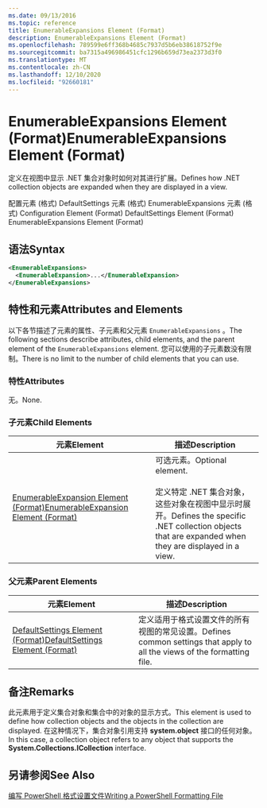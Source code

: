 ```yaml
---
ms.date: 09/13/2016
ms.topic: reference
title: EnumerableExpansions Element (Format)
description: EnumerableExpansions Element (Format)
ms.openlocfilehash: 789599e6ff368b4685c7937d5b6eb38618752f9e
ms.sourcegitcommit: ba7315a496986451cfc1296b659d73ea2373d3f0
ms.translationtype: MT
ms.contentlocale: zh-CN
ms.lasthandoff: 12/10/2020
ms.locfileid: "92660181"
---
```

# <a name="enumerableexpansions-element-format"></a><span data-ttu-id="31206-103">EnumerableExpansions Element (Format)</span><span class="sxs-lookup"><span data-stu-id="31206-103">EnumerableExpansions Element (Format)</span></span>

<span data-ttu-id="31206-104">定义在视图中显示 .NET 集合对象时如何对其进行扩展。</span><span class="sxs-lookup"><span data-stu-id="31206-104">Defines how .NET collection objects are expanded when they are displayed in a view.</span></span>

<span data-ttu-id="31206-105">配置元素 (格式) DefaultSettings 元素 (格式) EnumerableExpansions 元素 (格式) </span><span class="sxs-lookup"><span data-stu-id="31206-105">Configuration Element (Format) DefaultSettings Element (Format) EnumerableExpansions Element (Format)</span></span>

## <a name="syntax"></a><span data-ttu-id="31206-106">语法</span><span class="sxs-lookup"><span data-stu-id="31206-106">Syntax</span></span>

```xml
<EnumerableExpansions>
  <EnumerableExpansion>...</EnumerableExpansion>
</EnumerableExpansions>
```

## <a name="attributes-and-elements"></a><span data-ttu-id="31206-107">特性和元素</span><span class="sxs-lookup"><span data-stu-id="31206-107">Attributes and Elements</span></span>

<span data-ttu-id="31206-108">以下各节描述了元素的属性、子元素和父元素 `EnumerableExpansions` 。</span><span class="sxs-lookup"><span data-stu-id="31206-108">The following sections describe attributes, child elements, and the parent element of the `EnumerableExpansions` element.</span></span> <span data-ttu-id="31206-109">您可以使用的子元素数没有限制。</span><span class="sxs-lookup"><span data-stu-id="31206-109">There is no limit to the number of child elements that you can use.</span></span>

### <a name="attributes"></a><span data-ttu-id="31206-110">特性</span><span class="sxs-lookup"><span data-stu-id="31206-110">Attributes</span></span>

<span data-ttu-id="31206-111">无。</span><span class="sxs-lookup"><span data-stu-id="31206-111">None.</span></span>

### <a name="child-elements"></a><span data-ttu-id="31206-112">子元素</span><span class="sxs-lookup"><span data-stu-id="31206-112">Child Elements</span></span>

|<span data-ttu-id="31206-113">元素</span><span class="sxs-lookup"><span data-stu-id="31206-113">Element</span></span>|<span data-ttu-id="31206-114">描述</span><span class="sxs-lookup"><span data-stu-id="31206-114">Description</span></span>|
|-------------|-----------------|
|[<span data-ttu-id="31206-115">EnumerableExpansion Element (Format)</span><span class="sxs-lookup"><span data-stu-id="31206-115">EnumerableExpansion Element (Format)</span></span>](./enumerableexpansion-element-format.md)|<span data-ttu-id="31206-116">可选元素。</span><span class="sxs-lookup"><span data-stu-id="31206-116">Optional element.</span></span><br /><br /> <span data-ttu-id="31206-117">定义特定 .NET 集合对象，这些对象在视图中显示时展开。</span><span class="sxs-lookup"><span data-stu-id="31206-117">Defines the specific .NET collection objects that are expanded when they are displayed in a view.</span></span>|

### <a name="parent-elements"></a><span data-ttu-id="31206-118">父元素</span><span class="sxs-lookup"><span data-stu-id="31206-118">Parent Elements</span></span>

|<span data-ttu-id="31206-119">元素</span><span class="sxs-lookup"><span data-stu-id="31206-119">Element</span></span>|<span data-ttu-id="31206-120">描述</span><span class="sxs-lookup"><span data-stu-id="31206-120">Description</span></span>|
|-------------|-----------------|
|[<span data-ttu-id="31206-121">DefaultSettings Element (Format)</span><span class="sxs-lookup"><span data-stu-id="31206-121">DefaultSettings Element (Format)</span></span>](./defaultsettings-element-format.md)|<span data-ttu-id="31206-122">定义适用于格式设置文件的所有视图的常见设置。</span><span class="sxs-lookup"><span data-stu-id="31206-122">Defines common settings that apply to all the views of the formatting file.</span></span>|

## <a name="remarks"></a><span data-ttu-id="31206-123">备注</span><span class="sxs-lookup"><span data-stu-id="31206-123">Remarks</span></span>

<span data-ttu-id="31206-124">此元素用于定义集合对象和集合中的对象的显示方式。</span><span class="sxs-lookup"><span data-stu-id="31206-124">This element is used to define how collection objects and the objects in the collection are displayed.</span></span> <span data-ttu-id="31206-125">在这种情况下，集合对象引用支持  **system.object** 接口的任何对象。</span><span class="sxs-lookup"><span data-stu-id="31206-125">In this case, a collection object refers to any object that supports the  **System.Collections.ICollection** interface.</span></span>

## <a name="see-also"></a><span data-ttu-id="31206-126">另请参阅</span><span class="sxs-lookup"><span data-stu-id="31206-126">See Also</span></span>

[<span data-ttu-id="31206-127">编写 PowerShell 格式设置文件</span><span class="sxs-lookup"><span data-stu-id="31206-127">Writing a PowerShell Formatting File</span></span>](./writing-a-powershell-formatting-file.md)
